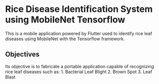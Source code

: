 # Rice Disease Identification System using MobileNet Tensorflow

This is a mobile application powered by Flutter used to identify rice leaf diseases using MobileNet with the Tensorflow framework.

## Objectives

Its objective is to fabricate a portable application capable of recognizing rice leaf diseases such as: 
    1. Bacterial Leaf Blight
    2. Brown Spot
    3. Leaf Blast
